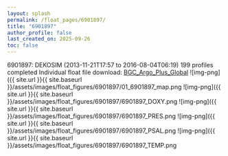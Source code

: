 ```yaml
---
layout: splash
permalink: /float_pages/6901897/
title: "6901897"
author_profile: false
last_created_on: 2025-09-26
toc: false
---
```

 
6901897: DEKOSIM (2013-11-21T17:57 to 2016-08-04T06:19)
199 profiles completed
Individual float file download: [BGC_Argo_Plus_Global](https://ftp.soest.hawaii.edu/bgc_argo_plus/Individual_Floats/outliers_removed/6901897_Sprof_processed.nc)
![img-png]({{ site.url }}{{ site.baseurl }}/assets/images/float_figures/6901897/01_6901897_map.png
![img-png]({{ site.url }}{{ site.baseurl }}/assets/images/float_figures/6901897/6901897_DOXY.png
![img-png]({{ site.url }}{{ site.baseurl }}/assets/images/float_figures/6901897/6901897_PRES.png
![img-png]({{ site.url }}{{ site.baseurl }}/assets/images/float_figures/6901897/6901897_PSAL.png
![img-png]({{ site.url }}{{ site.baseurl }}/assets/images/float_figures/6901897/6901897_TEMP.png
